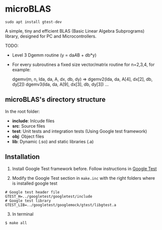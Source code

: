 # microBLAS

```
sudo apt install gtest-dev
```

A simple, tiny and efficient BLAS (Basic Linear Algebra Subprograms) library, designed for PC and Microcontrollers.

TODO:
- Level 3 Dgemm routine (y = da*A*B + db*y)
- For every subroutines a fixed size vector/matrix routine for n=2,3,4, for example:

  dgemv(m, n, lda, da, A, dx, db, dy)   => dgemv2(lda, da, A[4], dx[2], db, dy[2])
                                           dgemv3(lda, da, A[9], dx[3], db, dy[3])
                                           ...


## microBLAS's directory structure

In the root folder:
  * **include**: Inlcude files
  * **src**: Source files
  * **test**: Unit tests and integration tests (Using Google test framework)
  * **obj**: Object files
  * **lib**: Dynamic (.so) and static libraries (.a)

  

 ## Installation


1. Install Google Test framework before. Follow instructions in [Google Test](https://github.com/google/googletest)

2. Modify the Google Test section in `make.inc` with the right folders where is installed google test
```
# Google test header file
GTEST_H=../googletest/googletest/include
# Google test library
GTEST_LIB=../googletest/googlemock/gtest/libgtest.a
```
 3. In terminal

```
$ make all
```


